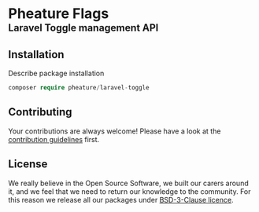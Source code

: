 # Pheature Flags <br><sub><sup>Laravel Toggle management API</sup></sub>

## Installation

Describe package installation

```php
composer require pheature/laravel-toggle
```

## Contributing

Your contributions are always welcome! Please have a look at the [contribution guidelines](./CONTRIBUTING.md) first.

## License

We really believe in the Open Source Software, we built our carers around it, and we feel that we need to return our
knowledge to the community. For this reason we release all our packages under [BSD-3-Clause licence](./LICENSE.md). 
